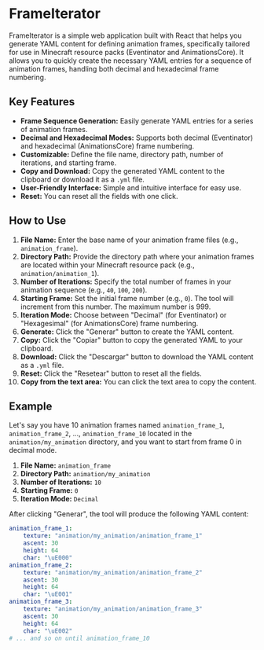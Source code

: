 # FrameIterator

FrameIterator is a simple web application built with React that helps you generate YAML content for defining animation frames, specifically tailored for use in Minecraft resource packs (Eventinator and AnimationsCore). It allows you to quickly create the necessary YAML entries for a sequence of animation frames, handling both decimal and hexadecimal frame numbering.

## Key Features

-   **Frame Sequence Generation:** Easily generate YAML entries for a series of animation frames.
-   **Decimal and Hexadecimal Modes:** Supports both decimal (Eventinator) and hexadecimal (AnimationsCore) frame numbering.
-   **Customizable:** Define the file name, directory path, number of iterations, and starting frame.
-   **Copy and Download:** Copy the generated YAML content to the clipboard or download it as a `.yml` file.
-   **User-Friendly Interface:** Simple and intuitive interface for easy use.
-   **Reset:** You can reset all the fields with one click.

## How to Use

1.  **File Name:** Enter the base name of your animation frame files (e.g., `animation_frame`).
2.  **Directory Path:** Provide the directory path where your animation frames are located within your Minecraft resource pack (e.g., `animation/animation_1`).
3.  **Number of Iterations:** Specify the total number of frames in your animation sequence (e.g., `40`, `100`, `200`).
4.  **Starting Frame:** Set the initial frame number (e.g., `0`). The tool will increment from this number. The maximum number is 999.
5.  **Iteration Mode:** Choose between "Decimal" (for Eventinator) or "Hexagesimal" (for AnimationsCore) frame numbering.
6.  **Generate:** Click the "Generar" button to create the YAML content.
7.  **Copy:** Click the "Copiar" button to copy the generated YAML to your clipboard.
8.  **Download:** Click the "Descargar" button to download the YAML content as a `.yml` file.
9.  **Reset:** Click the "Resetear" button to reset all the fields.
10. **Copy from the text area:** You can click the text area to copy the content.

## Example

Let's say you have 10 animation frames named `animation_frame_1`, `animation_frame_2`, ..., `animation_frame_10` located in the `animation/my_animation` directory, and you want to start from frame 0 in decimal mode.

1.  **File Name:** `animation_frame`
2.  **Directory Path:** `animation/my_animation`
3.  **Number of Iterations:** `10`
4.  **Starting Frame:** `0`
5.  **Iteration Mode:** `Decimal`

After clicking "Generar", the tool will produce the following YAML content:

```yaml
animation_frame_1:
    texture: "animation/my_animation/animation_frame_1"
    ascent: 30
    height: 64
    char: "\uE000"
animation_frame_2:
    texture: "animation/my_animation/animation_frame_2"
    ascent: 30
    height: 64
    char: "\uE001"
animation_frame_3:
    texture: "animation/my_animation/animation_frame_3"
    ascent: 30
    height: 64
    char: "\uE002"
# ... and so on until animation_frame_10
```

